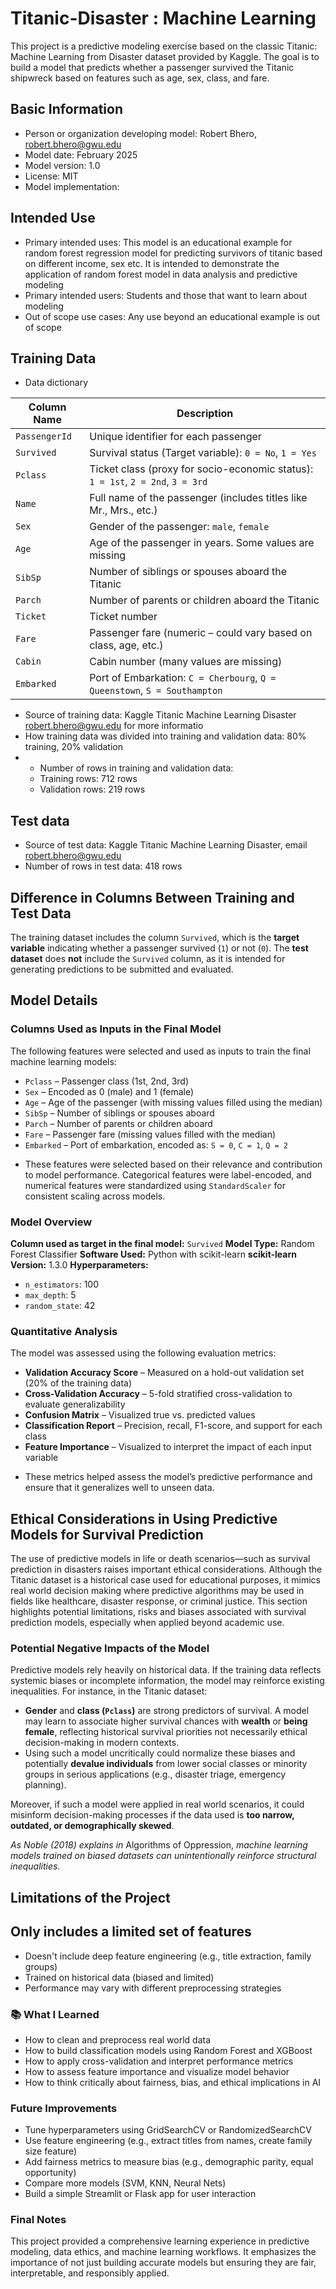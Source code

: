 # Titanic-Disaster : Machine Learning
This project is a predictive modeling exercise based on the classic Titanic: Machine Learning from Disaster dataset provided by Kaggle. The goal is to build a model that predicts whether a passenger survived the Titanic shipwreck based on features such as age, sex, class, and fare.
## Basic Information
* Person or organization developing model: Robert Bhero, robert.bhero@gwu.edu 
* Model date: February 2025
* Model version: 1.0
* License: MIT
* Model implementation:
## Intended Use
* Primary intended uses: This model is an educational example for random forest regression model for predicting survivors of titanic based on different income, sex etc. It is intended to demonstrate the application of random forest model in data analysis and predictive modeling
* Primary intended users: Students and those that want to learn about modeling
* Out of scope use cases: Any use beyond an educational example is out of scope
## Training Data
* Data dictionary


| Column Name      | Description                                                                     |
|------------------|---------------------------------------------------------------------------------|
| `PassengerId`    | Unique identifier for each passenger                                            |
| `Survived`       | Survival status (Target variable): `0 = No`, `1 = Yes`                          |
| `Pclass`         | Ticket class (proxy for socio-economic status): `1 = 1st`, `2 = 2nd`, `3 = 3rd` |
| `Name`           | Full name of the passenger (includes titles like Mr., Mrs., etc.)               |
| `Sex`            | Gender of the passenger: `male`, `female`                                       |
| `Age`            | Age of the passenger in years. Some values are missing                          |
| `SibSp`          | Number of siblings or spouses aboard the Titanic                                |
| `Parch`          | Number of parents or children aboard the Titanic                                |
| `Ticket`         | Ticket number                                                                   |
| `Fare`           | Passenger fare (numeric – could vary based on class, age, etc.)                 |
| `Cabin`          | Cabin number (many values are missing)                                          |
| `Embarked`       | Port of Embarkation: `C = Cherbourg`, `Q = Queenstown`, `S = Southampton`       |

* Source of training data: Kaggle Titanic Machine Learning Disaster robert.bhero@gwu.edu for more informatio
* How training data was divided into training and validation data: 80% training, 20% validation
* * Number of rows in training and validation data:
   * Training rows: 712 rows
   * Validation rows: 219 rows
## Test data
* Source of test data: Kaggle Titanic Machine Learning Disaster, email robert.bhero@gwu.edu
* Number of rows in test data: 418 rows
## Difference in Columns Between Training and Test Data

The training dataset includes the column `Survived`, which is the **target variable** indicating whether a passenger survived (`1`) or not (`0`).
The **test dataset** does **not** include the `Survived` column, as it is intended for generating predictions to be submitted and evaluated.
## Model Details
### Columns Used as Inputs in the Final Model

The following features were selected and used as inputs to train the final machine learning models:

- `Pclass` – Passenger class (1st, 2nd, 3rd)
- `Sex` – Encoded as 0 (male) and 1 (female)
- `Age` – Age of the passenger (with missing values filled using the median)
- `SibSp` – Number of siblings or spouses aboard
- `Parch` – Number of parents or children aboard
- `Fare` – Passenger fare (missing values filled with the median)
- `Embarked` – Port of embarkation, encoded as: `S = 0`, `C = 1`, `Q = 2`

* These features were selected based on their relevance and contribution to model performance. Categorical features were label-encoded, and numerical features were standardized using `StandardScaler` for consistent scaling across models.
### Model Overview

**Column used as target in the final model:** `Survived`
**Model Type:** Random Forest Classifier
**Software Used:** Python with scikit-learn
**scikit-learn Version:** 1.3.0 
**Hyperparameters:**
  - `n_estimators`: 100
  - `max_depth`: 5
  - `random_state`: 42

### Quantitative Analysis

The model was assessed using the following evaluation metrics:

- **Validation Accuracy Score** – Measured on a hold-out validation set (20% of the training data)
- **Cross-Validation Accuracy** – 5-fold stratified cross-validation to evaluate generalizability
- **Confusion Matrix** – Visualized true vs. predicted values
- **Classification Report** – Precision, recall, F1-score, and support for each class
- **Feature Importance** – Visualized to interpret the impact of each input variable

* These metrics helped assess the model’s predictive performance and ensure that it generalizes well to unseen data.

##  Ethical Considerations in Using Predictive Models for Survival Prediction

The use of predictive models in life or death scenarios—such as survival prediction in disasters raises important ethical considerations. Although the Titanic dataset is a historical case used for educational purposes, it mimics real world decision making where predictive algorithms may be used in fields like healthcare, disaster response, or criminal justice. This section highlights potential limitations, risks and biases associated with survival prediction models, especially when applied beyond academic use.

### Potential Negative Impacts of the Model

Predictive models rely heavily on historical data. If the training data reflects systemic biases or incomplete information, the model may reinforce existing inequalities. For instance, in the Titanic dataset:

- **Gender** and **class (`Pclass`)** are strong predictors of survival. A model may learn to associate higher survival chances with **wealth** or **being female**, reflecting historical survival priorities not necessarily ethical decision-making in modern contexts.
- Using such a model uncritically could normalize these biases and potentially **devalue individuals** from lower social classes or minority groups in serious applications (e.g., disaster triage, emergency planning).

Moreover, if such a model were applied in real world scenarios, it could misinform decision-making processes if the data used is **too narrow, outdated, or demographically skewed**.

*As Noble (2018) explains in* Algorithms of Oppression, *machine learning models trained on biased datasets can unintentionally reinforce structural inequalities.*
## Limitations of the Project

## Only includes a limited set of features
* Doesn't include deep feature engineering (e.g., title extraction, family groups)
* Trained on historical data (biased and limited)
* Performance may vary with different preprocessing strategies

### 📚 What I Learned

- How to clean and preprocess real world data
- How to build classification models using Random Forest and XGBoost
- How to apply cross-validation and interpret performance metrics
- How to assess feature importance and visualize model behavior
- How to think critically about fairness, bias, and ethical implications in AI

###  Future Improvements

- Tune hyperparameters using GridSearchCV or RandomizedSearchCV
- Use feature engineering (e.g., extract titles from names, create family size feature)
- Add fairness metrics to measure bias (e.g., demographic parity, equal opportunity)
- Compare more models (SVM, KNN, Neural Nets)
- Build a simple Streamlit or Flask app for user interaction

### Final Notes

This project provided a comprehensive learning experience in predictive modeling, data ethics, and machine learning workflows. It emphasizes the importance of not just building accurate models but ensuring they are fair, interpretable, and responsibly applied.












